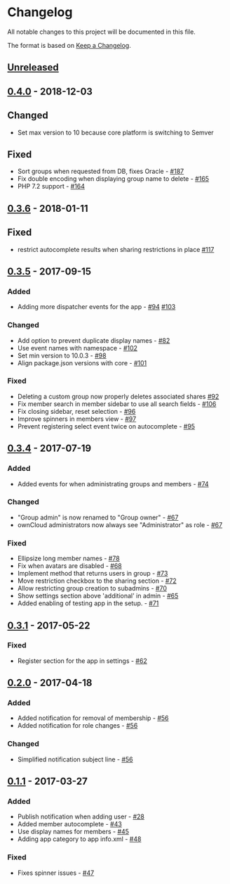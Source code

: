 # Changelog

All notable changes to this project will be documented in this file.

The format is based on [Keep a Changelog](http://keepachangelog.com/en/1.0.0/).

## [Unreleased]

## [0.4.0] - 2018-12-03

## Changed

- Set max version to 10 because core platform is switching to Semver

## Fixed

- Sort groups when requested from DB, fixes Oracle - [#187](https://github.com/owncloud/customgroups/issues/187)
- Fix double encoding when displaying group name to delete - [#165](https://github.com/owncloud/customgroups/pull/165)
- PHP 7.2 support - [#164](https://github.com/owncloud/customgroups/pull/164)

## [0.3.6] - 2018-01-11

## Fixed

- restrict autocomplete results when sharing restrictions in place [#117](https://github.com/owncloud/customgroups/pull/117)

## [0.3.5] - 2017-09-15

### Added

- Adding more dispatcher events for the app - [#94](https://github.com/owncloud/customgroups/issues/94) [#103](https://github.com/owncloud/customgroups/issues/103)

### Changed

- Add option to prevent duplicate display names - [#82](https://github.com/owncloud/customgroups/issues/82)
- Use event names with namespace - [#102](https://github.com/owncloud/customgroups/issues/102)
- Set min version to 10.0.3 - [#98](https://github.com/owncloud/customgroups/issues/98)
- Align package.json versions with core - [#101](https://github.com/owncloud/customgroups/issues/101)

### Fixed

- Deleting a custom group now properly deletes associated shares [#92](https://github.com/owncloud/customgroups/pull/92)
- Fix member search in member sidebar to use all search fields - [#106](https://github.com/owncloud/customgroups/issues/106)
- Fix closing sidebar, reset selection - [#96](https://github.com/owncloud/customgroups/issues/96)
- Improve spinners in members view - [#97](https://github.com/owncloud/customgroups/issues/97)
- Prevent registering select event twice on autocomplete - [#95](https://github.com/owncloud/customgroups/issues/95)

## [0.3.4] - 2017-07-19

### Added

- Added events for when administrating groups and members - [#74](https://github.com/owncloud/customgroups/issues/74)

### Changed

- "Group admin" is now renamed to "Group owner" - [#67](https://github.com/owncloud/customgroups/issues/67)
- ownCloud administrators now always see "Administrator" as role - [#67](https://github.com/owncloud/customgroups/issues/67)

### Fixed

- Ellipsize long member names - [#78](https://github.com/owncloud/customgroups/issues/78)
- Fix when avatars are disabled - [#68](https://github.com/owncloud/customgroups/issues/68)
- Implement method that returns users in group - [#73](https://github.com/owncloud/customgroups/issues/73)
- Move restriction checkbox to the sharing section - [#72](https://github.com/owncloud/customgroups/issues/72)
- Allow restricting group creation to subadmins - [#70](https://github.com/owncloud/customgroups/issues/70)
- Show settings section above 'additional' in admin - [#65](https://github.com/owncloud/customgroups/issues/65)
- Added enabling of testing app in the setup. - [#71](https://github.com/owncloud/customgroups/issues/71)

## [0.3.1] - 2017-05-22

### Fixed

- Register section for the app in settings - [#62](https://github.com/owncloud/customgroups/issues/62)

## [0.2.0] - 2017-04-18

### Added

- Added notification for removal of membership - [#56](https://github.com/owncloud/customgroups/issues/56)
- Added notification for role changes - [#56](https://github.com/owncloud/customgroups/issues/56)

### Changed

- Simplified notification subject line - [#56](https://github.com/owncloud/customgroups/issues/56)

## [0.1.1] - 2017-03-27

### Added

- Publish notification when adding user - [#28](https://github.com/owncloud/customgroups/issues/28)
- Added member autocomplete - [#43](https://github.com/owncloud/customgroups/issues/43)
- Use display names for members - [#45](https://github.com/owncloud/customgroups/issues/45)
- Adding app category to app info.xml - [#48](https://github.com/owncloud/customgroups/issues/48)

### Fixed

- Fixes spinner issues - [#47](https://github.com/owncloud/customgroups/issues/47)

[Unreleased]: https://github.com/owncloud/customgroups/compare/v0.4.0...master
[0.4.0]: https://github.com/owncloud/customgroups/compare/v0.3.6...v0.4.0
[0.3.6]: https://github.com/owncloud/customgroups/compare/v0.3.5...v0.3.6
[0.3.5]: https://github.com/owncloud/customgroups/compare/v0.3.4...v0.3.5
[0.3.4]: https://github.com/owncloud/customgroups/compare/v0.3.1...v0.3.4
[0.3.1]: https://github.com/owncloud/customgroups/compare/v0.2.0...v0.3.1
[0.2.0]: https://github.com/owncloud/customgroups/compare/v0.1.1...v0.2.0
[0.1.1]: https://github.com/owncloud/customgroups/compare/v0.1.0...v0.1.1

